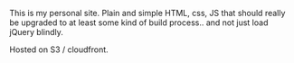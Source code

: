 This is my personal site.  Plain and simple HTML, css, JS that should really be upgraded to at least some kind of build process.. and not just load jQuery blindly.

Hosted on S3 / cloudfront.

